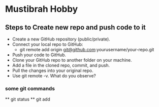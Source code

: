 # Mustibrah Hobby

## Steps to Create new repo and push code to it
- Create a new GitHub repository (public/private).
- Connect your local repo to GitHub:
    - git remote add origin git@github.com:yourusername/your-repo.git
- Push your code to GitHub.
- Clone your GitHub repo to another folder on your machine.
- Add a file in the cloned repo, commit, and push.
- Pull the changes into your original repo.
- Use git remote -v. What do you observe?

### some git commands
** git status
** git add